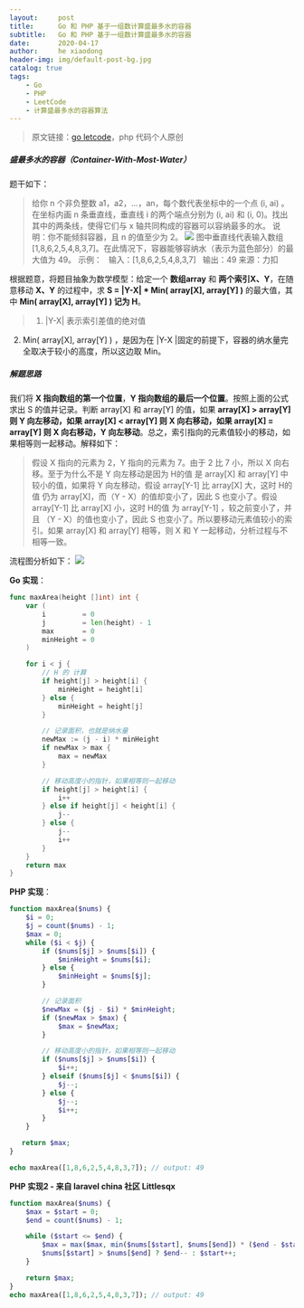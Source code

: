 ```yaml
---
layout:     post
title:      Go 和 PHP 基于一组数计算盛最多水的容器
subtitle:   Go 和 PHP 基于一组数计算盛最多水的容器
date:       2020-04-17
author:     he xiaodong
header-img: img/default-post-bg.jpg
catalog: true
tags:
    - Go
    - PHP
    - LeetCode
    - 计算盛最多水的容器算法
---
```


> 原文链接：[go letcode](https://github.com/wx-satellite/go-leetcode)，php 代码个人原创

##### 盛最多水的容器（Container-With-Most-Water）
题干如下：
> 给你 n 个非负整数 a1，a2，...，an，每个数代表坐标中的一个点 (i, ai) 。在坐标内画 n 条垂直线，垂直线 i 的两个端点分别为 (i, ai) 和 (i, 0)。找出其中的两条线，使得它们与 x 轴共同构成的容器可以容纳最多的水。
说明：你不能倾斜容器，且 n 的值至少为 2。
![](https://cdn.learnku.com/uploads/images/202004/13/21280/f7HEXxoqxt.jpeg!large)
图中垂直线代表输入数组 [1,8,6,2,5,4,8,3,7]。在此情况下，容器能够容纳水（表示为蓝色部分）的最大值为 49。
示例：
&nbsp;&nbsp;输入：[1,8,6,2,5,4,8,3,7]
&nbsp;&nbsp;输出：49
来源：力扣

根据题意，将题目抽象为数学模型：给定一个 **数组array** 和 **两个索引X、Y**，在随意移动 **X、Y** 的过程中，求 **S = |Y-X| * Min( array[X], array[Y] )** 的最大值，其中 **Min( array[X], array[Y] ) 记为 H**。
>1. |Y-X| 表示索引差值的绝对值
2. Min( array[X], array[Y] ) ，是因为在 |Y-X |固定的前提下，容器的纳水量完全取决于较小的高度，所以这边取 Min。

##### 解题思路
我们将 **X 指向数组的第一个位置**，**Y 指向数组的最后一个位置**。按照上面的公式求出 S 的值并记录。判断 array[X] 和 array[Y] 的值，如果 **array[X] > array[Y] 则 Y 向左移动，如果 array[X] < array[Y] 则 X 向右移动，如果 array[X] = array[Y] 则 X 向右移动，Y 向左移动**。总之，索引指向的元素值较小的移动，如果相等则一起移动。解释如下：
> 假设 X 指向的元素为 2，Y 指向的元素为 7。由于 2 比 7 小，所以 X 向右移。至于为什么不是 Y 向左移动是因为 H的值 是 array[X] 和 array[Y] 中较小的值，如果将 Y 向左移动，假设 array[Y-1] 比 array[X] 大，这时 H的值 仍为 array[X]，而（Y - X）的值却变小了，因此 S 也变小了。假设 array[Y-1] 比 array[X] 小，这时 H的值 为 array[Y-1] ，较之前变小了，并且 （Y - X）的值也变小了，因此 S 也变小了。所以要移动元素值较小的索引。如果 array[X] 和 array[Y] 相等，则 X 和 Y 一起移动，分析过程与不相等一致。

流程图分析如下：
![](https://cdn.learnku.com/uploads/images/202004/13/21280/LeSW7sO29l.jpg!large)

**Go 实现**：
```go
func maxArea(height []int) int {
    var (
        i         = 0
        j         = len(height) - 1
        max       = 0
        minHeight = 0
    )

    for i < j {
        // H 的 计算
        if height[j] > height[i] {
            minHeight = height[i]
        } else {
            minHeight = height[j]
        }

        // 记录面积，也就是纳水量
        newMax := (j - i) * minHeight
        if newMax > max {
            max = newMax
        }

        // 移动高度小的指针，如果相等则一起移动
        if height[j] > height[i] {
            i++
        } else if height[j] < height[i] {
            j--
        } else {
            j--
            i++
        }
    }
    return max
}
```

**PHP 实现**：
```php
function maxArea($nums) {
    $i = 0;
    $j = count($nums) - 1;
    $max = 0;
    while ($i < $j) {
        if ($nums[$j] > $nums[$i]) {
            $minHeight = $nums[$i];
        } else {
            $minHeight = $nums[$j];
        }

        // 记录面积
        $newMax = ($j - $i) * $minHeight;
        if ($newMax > $max) {
            $max = $newMax;
        }

        // 移动高度小的指针，如果相等则一起移动
        if ($nums[$j] > $nums[$i]) {
            $i++;
        } elseif ($nums[$j] < $nums[$i]) {
            $j--;
        } else {
            $j--;
            $i++;
        }
    }

   return $max;
}

echo maxArea([1,8,6,2,5,4,8,3,7]); // output: 49
```

**PHP 实现2 - 来自 laravel china 社区 Littlesqx**
```php
function maxArea($nums) {
    $max = $start = 0;
    $end = count($nums) - 1;

    while ($start <= $end) {
        $max = max($max, min($nums[$start], $nums[$end]) * ($end - $start));
        $nums[$start] > $nums[$end] ? $end-- : $start++;
    }

    return $max;
}
echo maxArea([1,8,6,2,5,4,8,3,7]); // output: 49
```